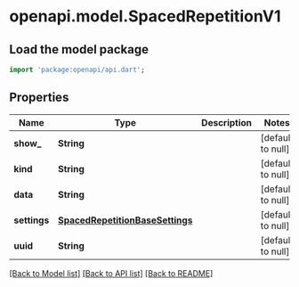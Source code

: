 # openapi.model.SpacedRepetitionV1

## Load the model package
```dart
import 'package:openapi/api.dart';
```

## Properties
Name | Type | Description | Notes
------------ | ------------- | ------------- | -------------
**show_** | **String** |  | [default to null]
**kind** | **String** |  | [default to null]
**data** | **String** |  | [default to null]
**settings** | [**SpacedRepetitionBaseSettings**](SpacedRepetitionBaseSettings.md) |  | [default to null]
**uuid** | **String** |  | [default to null]

[[Back to Model list]](../README.md#documentation-for-models) [[Back to API list]](../README.md#documentation-for-api-endpoints) [[Back to README]](../README.md)


